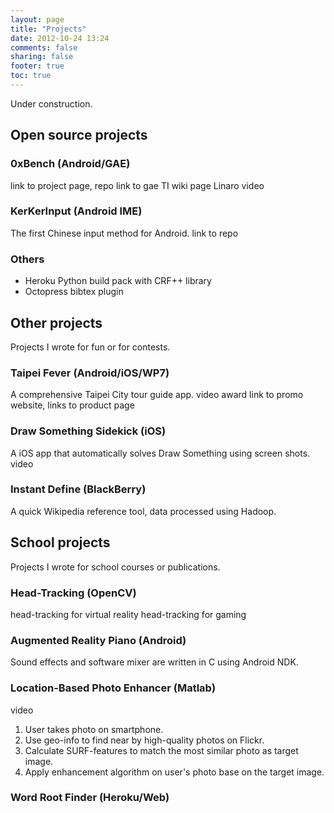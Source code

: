 ```yaml
---
layout: page
title: "Projects"
date: 2012-10-24 13:24
comments: false
sharing: false
footer: true
toc: true
---
```


Under construction.

Open source projects
--------------------
### 0xBench (Android/GAE)
link to project page, repo
link to gae
TI wiki page
Linaro video

### KerKerInput (Android IME)
The first Chinese input method for Android.
link to repo

### Others
- Heroku Python build pack with CRF++ library
- Octopress bibtex plugin

Other projects
--------------
Projects I wrote for fun or for contests.
### Taipei Fever (Android/iOS/WP7)
A comprehensive Taipei City tour guide app.
video
award
link to promo website, links to product page
### Draw Something Sidekick (iOS)
A iOS app that automatically solves Draw Something using screen shots.
video

### Instant Define (BlackBerry)
A quick Wikipedia reference tool, data processed using Hadoop.

School projects
---------------
Projects I wrote for school courses or publications.
### Head-Tracking (OpenCV)
head-tracking for virtual reality
head-tracking for gaming

### Augmented Reality Piano (Android)
Sound effects and software mixer are written in C using Android NDK.
### Location-Based Photo Enhancer (Matlab)
video
1. User takes photo on smartphone.
2. Use geo-info to find near by high-quality photos on Flickr.
3. Calculate SURF-features to match the most similar photo as target image.
4. Apply enhancement algorithm on user's photo base on the target image. 
### Word Root Finder (Heroku/Web)
